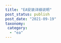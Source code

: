 ```yaml
---
title: "EA安装详细说明"
post_status: publish
post_date: "2021-09-19"
taxonomy:
 category: 
  - "ea"
---
```




